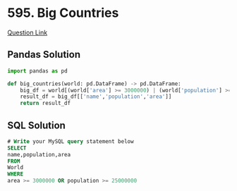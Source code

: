 # 595. Big Countries

[Question Link](https://leetcode.com/problems/big-countries/)
## Pandas Solution
```python
import pandas as pd

def big_countries(world: pd.DataFrame) -> pd.DataFrame:
    big_df = world[(world['area'] >= 3000000) | (world['population'] >= 25000000)]
    result_df = big_df[['name','population','area']]
    return result_df
```
## SQL Solution
```sql
# Write your MySQL query statement below
SELECT
name,population,area
FROM
World
WHERE
area >= 3000000 OR population >= 25000000
```
